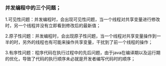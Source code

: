 ### 并发编程中的三个问题；

 1.可见性问题：并发编程时，会出现可见性问题，当一个线程对共享变量进行修改时，另一个线程并没有立即看到修改后的最新值；
 
 2.原子性问题：并发编程时，会出现原子性问题，当一个线程对共享变量操作到一半的时，另外的线程也有可能来操作共享变量，干扰到了前一个线程的操作；
 
 3.有序性问题：程序代码在执行过程中的先后问题，由于java在编译期以及运行期的优化，导致了代码的执行顺序未必就是开发者编写代码时的顺序；
 
 
    
